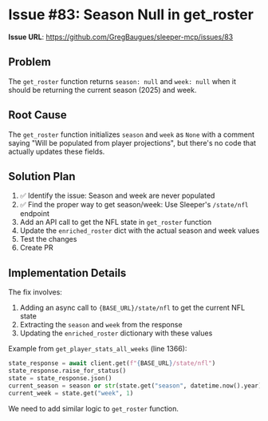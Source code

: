 # Issue #83: Season Null in get_roster

**Issue URL**: https://github.com/GregBaugues/sleeper-mcp/issues/83

## Problem
The `get_roster` function returns `season: null` and `week: null` when it should be returning the current season (2025) and week.

## Root Cause
The `get_roster` function initializes `season` and `week` as `None` with a comment saying "Will be populated from player projections", but there's no code that actually updates these fields.

## Solution Plan
1. ✅ Identify the issue: Season and week are never populated
2. ✅ Find the proper way to get season/week: Use Sleeper's `/state/nfl` endpoint
3. Add an API call to get the NFL state in `get_roster` function
4. Update the `enriched_roster` dict with the actual season and week values
5. Test the changes
6. Create PR

## Implementation Details

The fix involves:
1. Adding an async call to `{BASE_URL}/state/nfl` to get the current NFL state
2. Extracting the `season` and `week` from the response
3. Updating the `enriched_roster` dictionary with these values

Example from `get_player_stats_all_weeks` (line 1366):
```python
state_response = await client.get(f"{BASE_URL}/state/nfl")
state_response.raise_for_status()
state = state_response.json()
current_season = season or str(state.get("season", datetime.now().year))
current_week = state.get("week", 1)
```

We need to add similar logic to `get_roster` function.